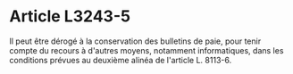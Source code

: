 # Article L3243-5

Il peut être dérogé à la conservation des bulletins de paie, pour tenir compte du recours à d'autres moyens, notamment informatiques, dans les conditions prévues au deuxième alinéa de l'article L. 8113-6.